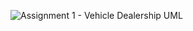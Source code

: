 ![Assignment 1 - Vehicle Dealership UML](https://user-images.githubusercontent.com/126054835/228031379-11c810e6-ca34-49b0-aef7-9d97527e121b.jpg)
